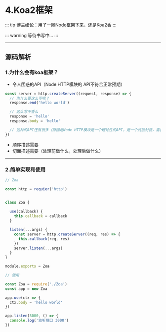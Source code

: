 # 4.Koa2框架

::: tip
博主绪论：用了一圈Node框架下来，还是Koa2香
:::

::: warning
等待书写中...
:::

---

## 源码解析

### 1.为什么会有koa框架？

- 令人困惑的API（Node HTTP模块的 API不符合正常预期）

```js
const server = http.createServer((request, response) => {
  // 为什么要这么写呢？
  response.end('hello world')

  // 这么写不香么
  response = 'hello'
  response.body = 'hello'

  // 这种的API还有很多（原因是Node HTTP模块是一个理论性的API，是一个浅层封装，需要照顾各种情况）
})
```

- 顺序描述需要
- 切面描述需要（处理前做什么，处理后做什么）

---


### 2.简单实现和使用

```js
// Zoa

const http = requier('http')


class Zoa {
  
  use(callback) {
    this.callback = callback
  }

  listen(...args) {
    const server = http.createServer((req, res) => {
      this.callback(req, res)
    })
    server.listen(...args)
  }
}

module.exports = Zoa
```

```js
// 使用

const Zoa = require('./Zoa')
const app = new Zoa

app.use(ctx => {
  ctx.body = 'hello world'
})

app.listen(3000, () => {
  console.log('监听端口 3000')
})
```